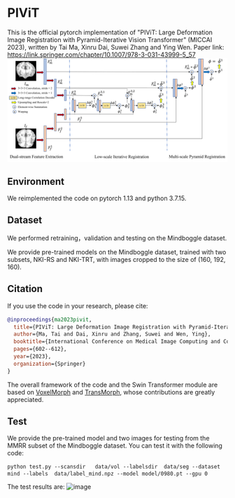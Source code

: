 # PIViT
This is the official pytorch implementation of "PIViT: Large Deformation Image Registration with Pyramid-Iterative Vision Transformer" (MICCAI 2023), written by Tai Ma, Xinru Dai, Suwei Zhang and Ying Wen. Paper link: https://link.springer.com/chapter/10.1007/978-3-031-43999-5_57
![image](https://github.com/Torbjorn1997/PIViT/blob/main/fig2.png)
## Environment
We reimplemented the code on pytorch 1.13 and python 3.7.15. 
## Dataset
We performed retraining，validation and testing on the Mindboggle dataset. 

We provide pre-trained models on the Mindboggle dataset, trained with two subsets, NKI-RS and NKI-TRT, with images cropped to the size of (160, 192, 160).

## Citation
If you use the code in your research, please cite:
```bibtex
@inproceedings{ma2023pivit,
  title={PIViT: Large Deformation Image Registration with Pyramid-Iterative Vision Transformer},
  author={Ma, Tai and Dai, Xinru and Zhang, Suwei and Wen, Ying},
  booktitle={International Conference on Medical Image Computing and Computer-Assisted Intervention},
  pages={602--612},
  year={2023},
  organization={Springer}
}
```
The overall framework of the code and the Swin Transformer module are based on [VoxelMorph](https://github.com/voxelmorph/voxelmorph) and [TransMorph](https://github.com/junyuchen245/TransMorph_Transformer_for_Medical_Image_Registration), whose contributions are greatly appreciated.
## Test
We provide the pre-trained model and two images for testing from the MMRR subset of the Mindboggle dataset. You can test it with the following code:
```code
python test.py --scansdir   data/vol --labelsdir  data/seg --dataset mind --labels  data/label_mind.npz --model model/0980.pt --gpu 0
```
The test results are:
![image](https://github.com/Torbjorn1997/PIViT/assets/28394656/72748cef-569d-49cc-ad00-1474164191c2)
